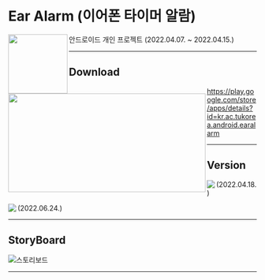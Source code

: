 # Ear Alarm (이어폰 타이머 알람)
<img src="https://user-images.githubusercontent.com/87304360/175566918-3fc62650-3072-4788-bfc1-edcf2f5d30f8.png" height="120px" width="120px" align="left">



안드로이드 개인 프로젝트 (2022.04.07. ~ 2022.04.15.)



---

## Download

<img src="https://user-images.githubusercontent.com/87304360/175567236-57d0aec2-8bec-424f-9fc9-2a30d3ee72e1.png" height="200px" width="400px" align="left">



https://play.google.com/store/apps/details?id=kr.ac.tukorea.android.earalarm



---

## Version

<img src="https://img.shields.io/badge/version-v1.0.0-g" align="left">(2022.04.18.)

<img src="https://img.shields.io/badge/version-v1.1.0-g" align="left">(2022.06.24.)



---

## StoryBoard

![스토리보드](https://user-images.githubusercontent.com/87304360/175566531-084670dc-23f1-4730-8690-6c5b7ee104fc.png)



---

